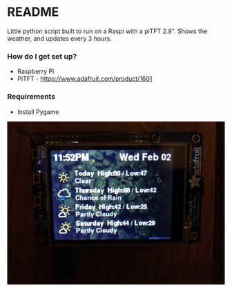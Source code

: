# README #

Little python script built to run on a Raspi with a piTFT 2.8". Shows the weather, and updates every 3 hours.

### How do I get set up? ###

* Raspberry Pi
* PiTFT - https://www.adafruit.com/product/1601

### Requirements ###

* Install Pygame

![Example](https://github.com/dansl/Raspi-Weather/blob/509cc6a6d0f4438a6f2972a3cd8eeabd64a29099/example.jpg "Example")
